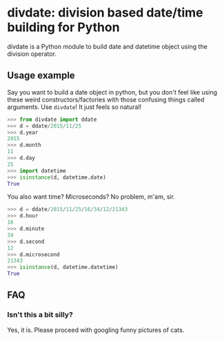 
# divdate: division based date/time building for Python

divdate is a Python module to build date and datetime object using the division operator.


## Usage example

Say you want to build a date object in python,
but you don't feel like using these weird constructors/factories with those confusing things called arguments.
Use `divdate`! It just feels so natural!

```python
>>> from divdate import ddate
>>> d = ddate/2015/11/25
>>> d.year
2015
>>> d.month
11
>>> d.day
25
>>> import datetime
>>> isinstance(d, datetime.date)
True
```

You also want time? Microseconds? No problem, m'am, sir.

```python
>>> d = ddate/2015/11/25/16/34/12/21343
>>> d.hour
16
>>> d.minute
34
>>> d.second
12
>>> d.microsecond
21343
>>> isinstance(d, datetime.datetime)
True
```

## FAQ

### Isn't this a bit silly?

Yes, it is. Please proceed with googling funny pictures of cats.


